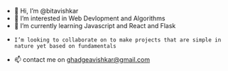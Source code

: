 - 👋 Hi, I’m @bitavishkar
- 👀 I’m interested in Web Devlopment and Algorithms 
- 🌱 I’m currently learning Javascript and React and Flask
-     I’m looking to collaborate on to make projects that are simple in nature yet based on fundamentals
- 📫 contact me on ghadgeavishkar@gmail.com

<!---
bitavishkar/bitavishkar is a ✨ special ✨ repository because its `README.md` (this file) appears on your GitHub profile.
You can click the Preview link to take a look at your changes.
--->
